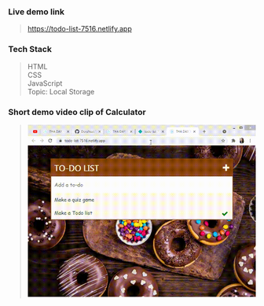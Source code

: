 ### Live demo link<br>
>https://todo-list-7516.netlify.app 
### Tech Stack <br>
>HTML<br>
>CSS<br>
>JavaScript<br>
>Topic: Local Storage<br>
### Short demo video clip of Calculator <br>
>![Live Demo](todo.gif)
